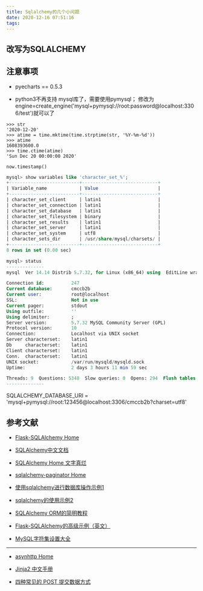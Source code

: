 ```yaml
---
title: Sqlalchemy的几个小问题
date: 2020-12-16 07:51:16
tags:
---
```


## 改写为SQLALCHEMY

## 注意事项

- pyecharts == 0.5.3

- python3不再支持 mysql库了，需要使用pymysql；
  修改为engine=create_engine('mysql+pymysql://root:password@localhost:3306/test')就可以了

``` console
>>> str
'2020-12-20'
>>> atime = time.mktime(time.strptime(str, '%Y-%m-%d'))
>>> atime
1608393600.0
>>> time.ctime(atime)
'Sun Dec 20 00:00:00 2020'
```

`now.timestamp()`

``` sql
mysql> show variables like 'character_set_%';
+--------------------------+----------------------------+
| Variable_name            | Value                      |
+--------------------------+----------------------------+
| character_set_client     | latin1                     |
| character_set_connection | latin1                     |
| character_set_database   | latin1                     |
| character_set_filesystem | binary                     |
| character_set_results    | latin1                     |
| character_set_server     | latin1                     |
| character_set_system     | utf8                       |
| character_sets_dir       | /usr/share/mysql/charsets/ |
+--------------------------+----------------------------+
8 rows in set (0.00 sec)

mysql> status
--------------
mysql  Ver 14.14 Distrib 5.7.32, for Linux (x86_64) using  EditLine wrapper

Connection id:          247
Current database:       cmccb2b
Current user:           root@localhost
SSL:                    Not in use
Current pager:          stdout
Using outfile:          ''
Using delimiter:        ;
Server version:         5.7.32 MySQL Community Server (GPL)
Protocol version:       10
Connection:             Localhost via UNIX socket
Server characterset:    latin1
Db     characterset:    latin1
Client characterset:    latin1
Conn.  characterset:    latin1
UNIX socket:            /var/run/mysqld/mysqld.sock
Uptime:                 2 days 3 hours 11 min 59 sec

Threads: 9  Questions: 5348  Slow queries: 0  Opens: 294  Flush tables: 1  Open tables: 182  Queries per second avg: 0.029
--------------
```

SQLALCHEMY_DATABASE_URI = 'mysql+pymysql://root:123456@localhost:3306/cmccb2b?charset=utf8'

## 参考文献

- [Flask-SQLAlchemy Home](https://flask-sqlalchemy.palletsprojects.com/en/2.x/)
- [SQLAlchemy中文文档](https://www.osgeo.cn/sqlalchemy/orm/index.html)
- [SQLAlchemy Home 文字真烂](https://docs.sqlalchemy.org/en/13/core/engines.html#database-urls)
- [sqlalchemy-paginator Home](https://github.com/ahmadjavedse/sqlalchemy-paginator)

- [使用sqlalchemy进行数据库操作示例1](https://my.oschina.net/u/4268222/blog/3515823)
- [sqlalchemy的使用示例2](https://jingniao.github.io/2016/11/26/sqlalchemy-use-start/)
- [SQLAlchemy ORM的简明教程](https://www.jianshu.com/p/0d234e14b5d3)
- [Flask-SQLAlchemy的高级示例（英文）](https://hackersandslackers.com/flask-sqlalchemy-database-models/)

- [MySQL字符集设置大全](https://www.cnblogs.com/chyingp/p/mysql-character-set-collation.html)

---

- [asynhttp Home](https://docs.aiohttp.org/en/stable/web_quickstart.html#variable-resources)
- [Jinja2 中文手册](https://www.csdn.net/handbook/jinja/jinja2/templates.html#variables)

- [四种常见的 POST 提交数据方式](https://imququ.com/post/four-ways-to-post-data-in-http.html)